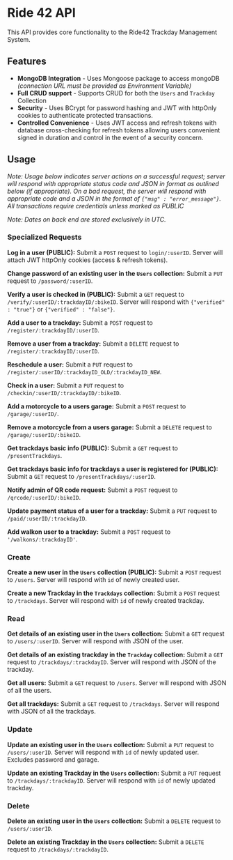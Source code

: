 # Ride 42 API

This API provides core functionality to the Ride42 Trackday Management System.

## Features

* **MongoDB Integration** - Uses Mongoose package to access mongoDB *(connection URL must be provided as Environment Variable)*
* **Full CRUD support** - Supports CRUD for both the `Users` and `Trackday` Collection
* **Security** - Uses BCrypt for password hashing and JWT with httpOnly cookies to authenticate protected transactions. 
* **Controlled Convenience** - Uses JWT access and refresh tokens with database cross-checking for refresh tokens allowing users convenient signed in duration and control in the event of a security concern.

## Usage

*Note: Usage below indicates server actions on a successful request; server will respond with appropriate status code and JSON in format as outlined below (if appropriate). 
On a bad request, the server will respond with appropriate code and a JSON in the format of `{"msg" : "error_message"}`. All transactions require credentials unless marked as PUBLIC*

*Note: Dates on back end are stored exclusively in UTC.*

### Specialized Requests

**Log in a user (PUBLIC):** Submit a `POST` request to `login/:userID`. Server will attach JWT httpOnly cookies (access & refresh tokens).

**Change password of an existing user in the `Users` collection:** Submit a `PUT` request to `/password/:userID`. 

**Verify a user is checked in (PUBLIC):** Submit a `GET` request to `/verify/:userID/:trackdayID/:bikeID`. Server will respond with `{"verified" : "true"}` or `{"verified" : "false"}`.

**Add a user to a trackday:** Submit a `POST` request to `/register/:trackdayID/:userID`. 

**Remove a user from a trackday:** Submit a `DELETE` request to `/register/:trackdayID/:userID`.

**Reschedule a user:** Submit a `PUT` request to `/register/:userID/:trackdayID_OLD/:trackdayID_NEW`.

**Check in a user:** Submit a `PUT` request to `/checkin/:userID/:trackdayID/:bikeID`.

**Add a motorcycle to a users garage:** Submit a `POST` request to `/garage/:userID/`. 

**Remove a motorcycle from a users garage:** Submit a `DELETE` request to `/garage/:userID/:bikeID`.

**Get trackdays basic info (PUBLIC):** Submit a `GET` request to `/presentTrackdays`.

**Get trackdays basic info for trackdays a user is registered for (PUBLIC):** Submit a `GET` request to `/presentTrackdays/:userID`.

**Notify admin of QR code request:** Submit a `POST` request to `/qrcode/:userID/:bikeID`.

**Update payment status of a user for a trackday:** Submit a `PUT` request to `/paid/:userID/:trackdayID`.

**Add walkon user to a trackday:** Submit a `POST` request to `'/walkons/:trackdayID'`.



### Create
**Create a new user in the `Users` collection (PUBLIC):** Submit a `POST` request to `/users`. Server will respond with `id` of newly created user.

**Create a new Trackday in the `Trackdays` collection:** Submit a `POST` request to `/trackdays`. Server will respond with `id` of newly created trackday.

### Read
**Get details of an existing user in the `Users` collection:** Submit a `GET` request to `/users/:userID`. Server will respond with JSON of the user.

**Get details of an existing trackday in the `Trackday` collection:** Submit a `GET` request to `/trackdays/:trackdayID`. Server will respond with JSON of the trackday.

**Get all users:** Submit a `GET` request to `/users`. Server will respond with JSON of all the users.

**Get all trackdays:** Submit a `GET` request to `/trackdays`. Server will respond with JSON of all the trackdays.

### Update
**Update an existing user in the `Users` collection:** Submit a `PUT` request to `/users/:userID`. Server will respond with `id` of newly updated user. Excludes password and garage.

**Update an existing Trackday in the `Users` collection:** Submit a `PUT` request to `/trackdays/:trackdayID`. Server will respond with `id` of newly updated trackday.


### Delete
**Delete an existing user in the `Users` collection:** Submit a `DELETE` request to `/users/:userID`.

**Delete an existing Trackday in the `Users` collection:** Submit a `DELETE` request to `/trackdays/:trackdayID`.